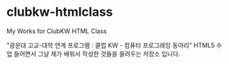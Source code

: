 clubkw-htmlclass
================

My Works for ClubKW HTML Class

"광운대 고교-대학 연계 프로그램 : 클럽 KW - 컴퓨터 프로그래밍 동아리" HTML5 수업 들어면서 
그날 제가 배워서 작성한 것들을 올려두는 저장소 입니다.
